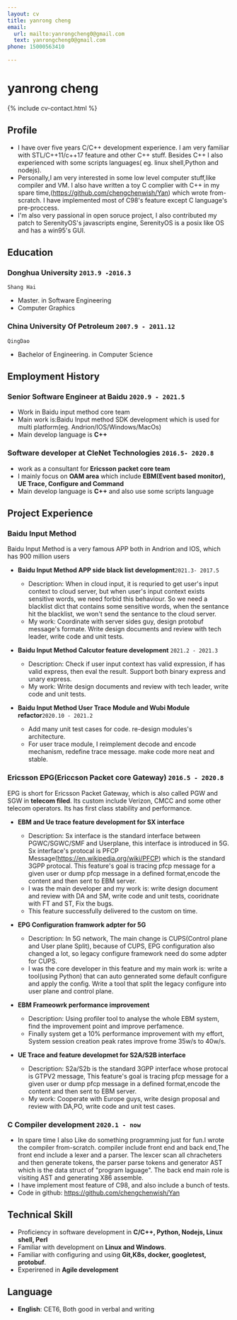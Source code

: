 ```yaml
---
layout: cv
title: yanrong cheng
email:
  url: mailto:yanrongcheng0@gmail.com
  text: yanrongcheng0@gmail.com
phone: 15000563410
  
---
```

# yanrong cheng
<!--
include contact information from the front matter
Supported arguments:
    - homepage: url, text
    - phone
    - email
-->
{% include cv-contact.html %}


## Profile
- I have over five years C/C++ development experience. I am very familiar with STL/C++11/c++17 feature and other C++ stuff. Besides C++ I also experienced with some scripts languages( eg. linux shell,Python and nodejs).
- Personally,I am very interested in some low level computer stuff,like compiler and VM. I also have written a toy C complier with C++ in my spare time,(https://github.com/chengchenwish/Yan) which wrote from-scratch. I have implemented most of C98's feature except C language's pre-proccess. 
- I'm also very passional in open soruce project, I also contributed my patch to SerenityOS's javascripts engine, SerenityOS is a posix like OS and has a win95's GUI.

## Education

### **Donghua University** `2013.9 -2016.3`

```
Shang Hai
```

- Master. in Software Engineering
- Computer Graphics

### **China University Of Petroleum** `2007.9 - 2011.12`

```
QingDao
```

- Bachelor of Engineering. in Computer Science

## Employment History

### **Senior Software Engineer at Baidu**  `2020.9 - 2021.5`
- Work in Baidu input method core team
- Main work is:Baidu Input method SDK development which is used for multi platform(eg. Andrion/IOS/Windows/MacOs)
- Main develop language is **C++**

### **Software developer at CleNet Technologies** `2016.5- 2020.8`
- work as a consultant for **Ericsson packet core team**
- I mainly focus on **OAM area** which include **EBM(Event based monitor), UE Trace, Configure and Command** 
- Main develop language is **C++** and also use some scripts language 

## Project Experience
### **Baidu Input Method**
   Baidu Input Method is a very famous APP both in Andrion and IOS, which has 900 million users 
- **Baidu Input Method APP side black list development**`2021.3- 2017.5`
   - Description: When in cloud input, it is requried to get user's input context to cloud server, but when user's input context exists sensitive words, we need    forbid this behaviour. So we need a blacklist dict that contains some sensitive words, when the sentance hit the blacklist, we won't send the sentance to the  cloud server. 
  - My work: Coordinate with server sides guy, design protobuf message's formate. Write design documents and review with tech leader, write code and unit tests.
- **Baidu Input Method Calcutor feature development** `2021.2 - 2021.3`
  - Description: Check if user input context has valid expression, if has valid express, then eval the result. Support both binary express and unary express.
  - My work: Write design documents and review with tech leader, write code and unit tests.
  
- **Baidu Input Method User Trace Module and Wubi Module refactor**`2020.10 - 2021.2`
   - Add many unit test cases for code. re-design modules's architecture. 
   - For user trace module, I reimplement decode and encode mechanism, redefine trace message. make code more neat and stable.

### **Ericsson EPG(Ericcson Packet core Gateway)** `2016.5 - 2020.8`
  EPG is short for Ericsson Packet Gateway, which is also called PGW and SGW in **telecom filed**. Its custom include Verizon, CMCC and some other telecom operators. Its has first class stability and performance.
- **EBM and Ue trace feature development for SX interface** 
  - Description: Sx interface is the standard interface between PGWC/SGWC/SMF and Userplane, this interface is introduced in 5G. Sx interface's protocal is PFCP Message(https://en.wikipedia.org/wiki/PFCP) which is the standard 3GPP protocal. This feature's goal is tracing pfcp message for a given user or dump pfcp message in a defined format,encode the content and then sent to EBM server.
  - I was the main developer and my work is: write design document and review with DA and SM, write code and unit tests, cooridnate with FT and ST, Fix the bugs.
  - This feature  successfully delivered to the custom on time.
- **EPG Configuration framwork adpter for 5G**
  - Description: In 5G network, The main change is CUPS(Control plane and User plane Split), because of CUPS, EPG configuration also changed a lot, so legacy configure framework need do some adpter for CUPS.
  - I was the core developer in this feature and my main work is: write a tool(using Python) that can auto gennerated some default configure and apply the config.
   Write a tool that split the legacy configure into user plane and control plane.

- **EBM Frameowrk performance improvement**
    - Description: Using profiler tool to analyse the whole EBM system, find the improvement point and improve perfamence.
    - Finally system get a 10% performance improvement with my effort, System session creation peak rates improve frome 35w/s to 40w/s.
    
- **UE Trace and feature developmet for S2A/S2B interface**
    - Description: S2a/S2b is the standard 3GPP interface whose protocal is GTPV2 message,  This feature's goal is tracing pfcp message for a given user or dump pfcp message in a defined format,encode the content and then sent to EBM server.
    - My work: Cooperate with Europe guys, write design proposal and review with DA,PO, write code and unit test cases.


### **C Compiler development**  `2020.1 - now`
  - In spare time I also Like do something programming just for fun.I wrote the compiler from-scratch.
   compiler include front end and back end,The front end include a lexer  and a parser. The lexcer scan all chracheters and then generate tokens, the parser parse 
   tokens and generator AST which is the data struct of "program laguage". The back end main role is visiting AST and generating X86 assemble.  
  - I have implement most feature of C98, and also include a bunch of tests.
  - Code in github: https://github.com/chengchenwish/Yan   
  

## Technical Skill
- Proficiency in software development in **C/C++, Python, Nodejs, Linux shell, Perl**
- Familiar with development on **Linux and Windows**.
- Familiar with configuring and using **Git,K8s, docker, googletest, protobuf**.
- Experirened in **Agile development**


## Language
- **English**: CET6, Both good in verbal and writing


<!-- ### Footer

Last updated: May 2013 -->
